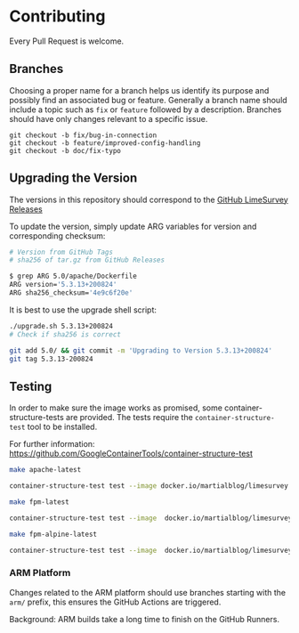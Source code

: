 # Contributing

Every Pull Request is welcome.

## Branches
Choosing a proper name for a branch helps us identify its purpose and possibly find an associated bug or feature. Generally a branch name should include a topic such as `fix` or `feature` followed by a description. Branches should have only changes relevant to a specific issue.

```
git checkout -b fix/bug-in-connection
git checkout -b feature/improved-config-handling
git checkout -b doc/fix-typo
```

## Upgrading the Version

The versions in this repository should correspond to the [GitHub LimeSurvey Releases](https://github.com/LimeSurvey/LimeSurvey/releases)

To update the version, simply update ARG variables for version and corresponding checksum:

```bash
# Version from GitHub Tags
# sha256 of tar.gz from GitHub Releases

$ grep ARG 5.0/apache/Dockerfile
ARG version='5.3.13+200824'
ARG sha256_checksum='4e9c6f20e'
```

It is best to use the upgrade shell script:

```bash
./upgrade.sh 5.3.13+200824
# Check if sha256 is correct

git add 5.0/ && git commit -m 'Upgrading to Version 5.3.13+200824'
git tag 5.3.13-200824
```

## Testing

In order to make sure the image works as promised, some container-structure-tests are provided. The tests require the `container-structure-test` tool to be installed.

For further information:  https://github.com/GoogleContainerTools/container-structure-test

```bash
make apache-latest

container-structure-test test --image docker.io/martialblog/limesurvey:5-apache --config tests/apache-tests.yaml
```

```bash
make fpm-latest

container-structure-test test --image  docker.io/martialblog/limesurvey:5-fpm-alpine --config tests/fpm-alpine-tests.yaml
```

```bash
make fpm-alpine-latest

container-structure-test test --image  docker.io/martialblog/limesurvey:5-fpm --config tests/fpm-tests.yaml
```

### ARM Platform

Changes related to the ARM platform should use branches starting with the `arm/` prefix, this ensures the GitHub Actions are triggered.

Background: ARM builds take a long time to finish on the GitHub Runners.
